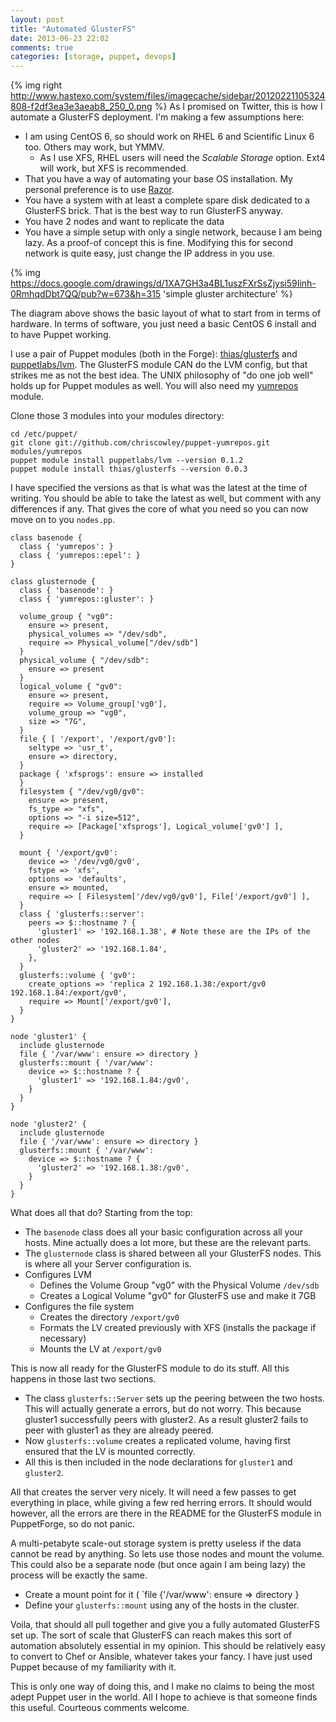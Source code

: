 ```yaml
---
layout: post
title: "Automated GlusterFS"
date: 2013-06-23 22:02
comments: true
categories: [storage, puppet, devops]
---
```

{% img right http://www.hastexo.com/system/files/imagecache/sidebar/20120221105324808-f2df3ea3e3aeab8_250_0.png %} As I promised on Twitter, this is how I automate a GlusterFS deployment. I'm making a few assumptions here: 
<!-- more -->

* I am using CentOS 6, so should work on RHEL 6 and Scientific Linux 6 too. Others may work, but YMMV.
   * As I use XFS, RHEL users will need the _Scalable Storage_ option. Ext4 will work, but XFS is recommended.
* That you have a way of automating your base OS installation. My personal preference is to use [Razor](https://github.com/puppetlabs/Razor).
* You have a system with at least a complete spare disk dedicated to a GlusterFS brick. That is the best way to run GlusterFS anyway.
* You have 2 nodes and want to replicate the data
* You have a simple setup with only a single network, because I am being lazy. As a proof-of concept this is fine. Modifying this for second network is quite easy, just change the IP address in you use.

{% img https://docs.google.com/drawings/d/1XA7GH3a4BL1uszFXrSsZjysi59Iinh-0RmhqdDbt7QQ/pub?w=673&h=315 'simple gluster architecture' %}
 
The diagram above shows the basic layout of what to start from in terms of hardware. In terms of software, you just need a basic CentOS 6 install and to have Puppet working.

I use a pair of Puppet modules (both in the Forge): [thias/glusterfs](http://forge.puppetlabs.com/thias/glusterfs) and [puppetlabs/lvm](http://forge.puppetlabs.com/puppetlabs/lvm). The GlusterFS module CAN do the LVM config, but that strikes me as not the best idea. The UNIX philosophy of "do one job well"  holds up for Puppet modules as well. You will also need my [yumrepos](https://github.com/chriscowley/puppet-yumrepos) module.

Clone those 3 modules into your modules directory:

```
cd /etc/puppet/
git clone git://github.com/chriscowley/puppet-yumrepos.git modules/yumrepos
puppet module install puppetlabs/lvm --version 0.1.2
puppet module install thias/glusterfs --version 0.0.3
```

I have specified the versions as that is what was the latest at the time of writing. You should be able to take the latest as well, but comment with any differences if any. That gives the core of what you need so you can now move on to you `nodes.pp`.

```
class basenode {
  class { 'yumrepos': }
  class { 'yumrepos::epel': }
}

class glusternode {
  class { 'basenode': }
  class { 'yumrepos::gluster': }
  
  volume_group { "vg0":
    ensure => present,
    physical_volumes => "/dev/sdb",
    require => Physical_volume["/dev/sdb"]
  }
  physical_volume { "/dev/sdb":
    ensure => present
  }
  logical_volume { "gv0":
    ensure => present,
    require => Volume_group['vg0'],
    volume_group => "vg0",
    size => "7G",
  }
  file { [ '/export', '/export/gv0']:
    seltype => 'usr_t',
    ensure => directory,
  }
  package { 'xfsprogs': ensure => installed
  }
  filesystem { "/dev/vg0/gv0":
    ensure => present,
    fs_type => "xfs",
    options => "-i size=512",
    require => [Package['xfsprogs'], Logical_volume['gv0'] ],
  }
  
  mount { '/export/gv0':
    device => '/dev/vg0/gv0',
    fstype => 'xfs',
    options => 'defaults',
    ensure => mounted,
    require => [ Filesystem['/dev/vg0/gv0'], File['/export/gv0'] ],
  }
  class { 'glusterfs::server':
    peers => $::hostname ? {
      'gluster1' => '192.168.1.38', # Note these are the IPs of the other nodes
      'gluster2' => '192.168.1.84',
    },
  }
  glusterfs::volume { 'gv0':
    create_options => 'replica 2 192.168.1.38:/export/gv0 192.168.1.84:/export/gv0',
    require => Mount['/export/gv0'],
  }
}

node 'gluster1' {
  include glusternode
  file { '/var/www': ensure => directory }
  glusterfs::mount { '/var/www':
    device => $::hostname ? {
      'gluster1' => '192.168.1.84:/gv0',
    }
  }
}

node 'gluster2' {
  include glusternode
  file { '/var/www': ensure => directory }
  glusterfs::mount { '/var/www':
    device => $::hostname ? {
      'gluster2' => '192.168.1.38:/gv0',
    }
  }
}
```

What does all that do? Starting from the top:

   * The `basenode` class does all your basic configuration across all your hosts. Mine actually does a lot more, but these are the relevant parts.
   * The `glusternode` class is shared between all your GlusterFS nodes. This is where all your Server configuration is.
   * Configures LVM
      * Defines the Volume Group "vg0" with the Physical Volume `/dev/sdb`
      * Creates a Logical Volume "gv0" for GlusterFS use and make it 7GB
   * Configures the file system
      * Creates the directory `/export/gv0`
      * Formats the LV created previously with XFS (installs the package if necessary)
      * Mounts the LV at `/export/gv0`
      
This is now all ready for the GlusterFS module to do its stuff. All this happens in those last two sections.

   * The class `glusterfs::Server` sets up the peering between the two hosts. This will actually generate a errors, but do not worry. This because gluster1 successfully peers with gluster2. As a result gluster2 fails to peer with gluster1 as they are already peered.
   * Now `glusterfs::volume` creates a replicated volume, having first ensured that the LV is mounted correctly.
   * All this is then included in the node declarations for `gluster1` and `gluster2`.
   
All that creates the server very nicely. It will need a few passes to get everything in place, while giving a few red herring errors. It should would however, all the errors are there in the README for the GlusterFS module in PuppetForge, so do not panic.

A multi-petabyte scale-out storage system is pretty useless if the data cannot be read by anything. So lets use those nodes and mount the volume. This could also be a separate node (but once again I am being lazy) the process will be exactly the same.

   * Create a mount point for it ( `file {'/var/www': ensure => directory }
   * Define your `glusterfs::mount` using any of the hosts in the cluster.
   
Voila, that should all pull together and give you a fully automated GlusterFS set up. The sort of scale that GlusterFS can reach makes this sort of automation absolutely essential in my opinion. This should be relatively easy to convert to Chef or Ansible, whatever takes your fancy. I have just used Puppet because of my familiarity with it.

This is only one way of doing this, and I make no claims to being the most adept Puppet user in the world. All I hope to achieve is that someone finds this useful. Courteous comments welcome.
